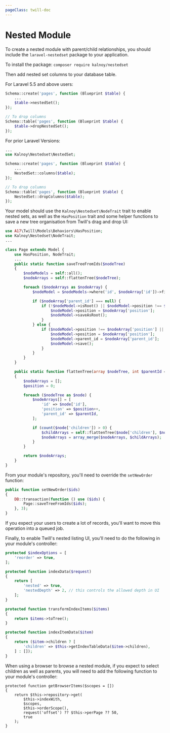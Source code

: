 ```yaml
---
pageClass: twill-doc
---
```


# Nested Module

To create a nested module with parent/child relationships, you should include the `laravel-nestedset` package to your application.

To install the package: `composer require kalnoy/nestedset`

Then add nested set columns to your database table.

For Laravel 5.5 and above users:

```php
Schema::create('pages', function (Blueprint $table) {
    ...
    $table->nestedSet();
});

// To drop columns
Schema::table('pages', function (Blueprint $table) {
    $table->dropNestedSet();
});
```

For prior Laravel Versions:

```php
...
use Kalnoy\Nestedset\NestedSet;

Schema::create('pages', function (Blueprint $table) {
    ...
    NestedSet::columns($table);
});

// To drop columns
Schema::table('pages', function (Blueprint $table) {
    NestedSet::dropColumns($table);
});
```

Your model should use the `Kalnoy\Nestedset\NodeTrait` trait to enable nested sets, as well as the `HasPosition` trait and some helper functions to save a new tree organisation from Twill's drag and drop UI:

```php
use A17\Twill\Models\Behaviors\HasPosition;
use Kalnoy\Nestedset\NodeTrait;
...

class Page extends Model {
    use HasPosition, NodeTrait;
    ...
    public static function saveTreeFromIds($nodeTree)
    {
        $nodeModels = self::all();
        $nodeArrays = self::flattenTree($nodeTree);

        foreach ($nodeArrays as $nodeArray) {
            $nodeModel = $nodeModels->where('id', $nodeArray['id'])->first();

            if ($nodeArray['parent_id'] === null) {
                if (!$nodeModel->isRoot() || $nodeModel->position !== $nodeArray['position']) {
                    $nodeModel->position = $nodeArray['position'];
                    $nodeModel->saveAsRoot();
                }
            } else {
                if ($nodeModel->position !== $nodeArray['position'] || $nodeModel->parent_id !== $nodeArray['parent_id']) {
                    $nodeModel->position = $nodeArray['position'];
                    $nodeModel->parent_id = $nodeArray['parent_id'];
                    $nodeModel->save();
                }
            }
        }
    }

    public static function flattenTree(array $nodeTree, int $parentId = null)
    {
        $nodeArrays = [];
        $position = 0;

        foreach ($nodeTree as $node) {
            $nodeArrays[] = [
                'id' => $node['id'],
                'position' => $position++,
                'parent_id' => $parentId,
            ];

            if (count($node['children']) > 0) {
                $childArrays = self::flattenTree($node['children'], $node['id']);
                $nodeArrays = array_merge($nodeArrays, $childArrays);
            }
        }

        return $nodeArrays;
    }
}
```

From your module's repository, you'll need to override the `setNewOrder` function:

```php
public function setNewOrder($ids)
{
    DB::transaction(function () use ($ids) {
        Page::saveTreeFromIds($ids);
    }, 3);
}
```

If you expect your users to create a lot of records, you'll want to move this operation into a queued job.

Finally, to enable Twill's nested listing UI, you'll need to do the following in your module's controller:

```php
protected $indexOptions = [
    'reorder' => true,
];

protected function indexData($request)
{
    return [
        'nested' => true,
        'nestedDepth' => 2, // this controls the allowed depth in UI
    ];
}

protected function transformIndexItems($items)
{
    return $items->toTree();
}

protected function indexItemData($item)
{
    return ($item->children ? [
        'children' => $this->getIndexTableData($item->children),
    ] : []);
}
```

When using a browser to browse a nested module, if you expect to select children as well as parents, you will need to add the following function to your module's controller:
```
protected function getBrowserItems($scopes = [])
{
    return $this->repository->get(
        $this->indexWith,
        $scopes,
        $this->orderScope(),
        request('offset') ?? $this->perPage ?? 50,
        true
    );
}
```
